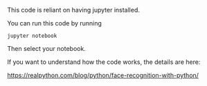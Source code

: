 This code is reliant on having jupyter installed.

You can run this code by running
```
jupyter notebook
```

Then select your notebook.


If you want to understand how the code works, the details are here:

https://realpython.com/blog/python/face-recognition-with-python/
